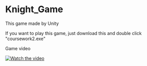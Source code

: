 # Knight_Game
This game made by Unity



If you want to play this game, just download this and double click   "coursework2.exe"


Game video


[![Watch the video](https://i.imgur.com/vKb2F1B.png)](https://www.youtube.com/watch?v=vMIXJKCuHDE)
